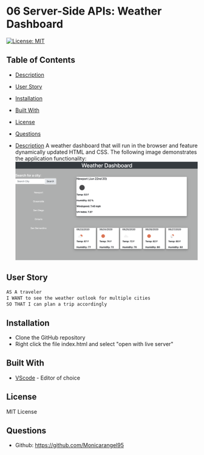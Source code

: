 # 06 Server-Side APIs: Weather Dashboard
  [![License: MIT](https://img.shields.io/badge/License-MIT-yellow.svg)](https://opensource.org/licenses/MIT)

## Table of Contents
  - [Description](#description)
  - [User Story](#userstory)
  - [Installation](#installation)
  - [Built With](#built-with)
  - [License](#license)
  - [Questions](#questions)


  - [Description](#description)
A weather dashboard that will run in the browser and feature dynamically updated HTML and CSS.
The following image demonstrates the application functionality:
![weather dashboard](./Assets/Weather-Dashboard.jpeg)

## User Story
```
AS A traveler
I WANT to see the weather outlook for multiple cities
SO THAT I can plan a trip accordingly
```
## Installation 
- Clone the GitHub repository
- Right click the file index.html and select "open with live server"

## Built With
- [VScode](https://code.visualstudio.com/) - Editor of choice

## License
MIT License

## Questions
- Github: https://github.com/Monicarangel95




